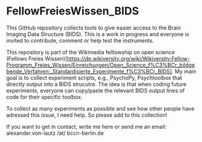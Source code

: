 # FellowFreiesWissen_BIDS

This GitHub repository collects tools to give easier access to the Brain Imaging Data Structure (BIDS). This is a work in progress and everyone is invited to contribute, comment or help test the instruments.

This repository is part of the Wikimedia felllowship on open science (Fellows Freies Wissen)[https://de.wikiversity.org/wiki/Wikiversity:Fellow-Programm_Freies_Wissen/Einreichungen/Open_Science_f%C3%BCr_bildgebende_Verfahren:_Standardisierte_Experimente_f%C3%BCr_BIDS]. My main goal is to collect experiment scripts, e.g., PsychoPy, Psychtoolbox that directly output into a BIDS strucutre. The idea is that when coding future experiments, everyone can copy/paste the relevant BIDS output lines of code for their specific toolbox.

To collect as many experiments as possible and see how other people have adressed this issue, I need help. So please add to this collection!

If you want to get in contact, write me here or send me an email: alexander.von-lautz /at/ bccn-berlin.de

